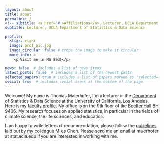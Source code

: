 ```yaml
---
layout: about
title: about
permalink: /
<!-- subtitle: <a href='#'>Affiliations</a>. Lecturer, UCLA Department of Statistics & Data Science -->
subtitle: Lecturer, UCLA Department of Statistics & Data Science

profile:
  align: right
  image: prof_pic.jpg
  image_circular: false # crops the image to make it circular
  more_info: >
    <p>Visit me in MS 8935</p>

news: false  # includes a list of news items
latest_posts: false  # includes a list of the newest posts
selected_papers: true # includes a list of papers marked as "selected={true}"
social: true  # includes social icons at the bottom of the page
---
```


<!--Write your biography here. Tell the world about yourself. Link to your favorite [subreddit](http://reddit.com). You can put a picture in, too. The code is already in, just name your picture `prof_pic.jpg` and put it in the `img/` folder.  -->

Welcome! 
My name is Thomas Maierhofer, I'm a lecturer in the [Department of Statistics & Data Science](http://statistics.ucla.edu/) at the University of California, Los Angeles. Here is my [faculty profile](http://statistics.ucla.edu/index.php/people1/all-faculty/7809-2/?smid=9186). My office is on the 9th floor of the [Boelter Hall](https://maps.app.goo.gl/qEzjx8dhEmmenH736) BH 9406. 
My research focuses on applied statistics, in particular in the fields of climate science, the life sciences, and education. 

I am happy to write letters of recommendation, please follow the [guidelines](https://smileschen.com/lor.html) laid out by my colleague Miles Chen. 
Please send me an email at maierhofer at stat.ucla.edu if you are interested in working with me. 
<!-- I am happy to supervise undergraduate research as well as MSc and MASDS students in Statistics & Data Science. Please find  a list of currently open projects here, feel free to talk to me about research even if you cannot find any research ideas on this list that you like. -->

<!-- I have received my B.Sc. and M.Sc. in Statistics from the University of Munich (Germany) and my Ph.D. from UCLA.  -->

<!--Put your address / P.O. box / other info right below your picture. You can also disable any of these elements by editing `profile` property of the YAML header of your `_pages/about.md`. Edit `_bibliography/papers.bib` and Jekyll will render your [publications page](/al-folio/publications/) automatically.  -->

<!--Link to your social media connections, too. This theme is set up to use [Font Awesome icons](http://fortawesome.github.io/Font-Awesome/) and [Academicons](https://jpswalsh.github.io/academicons/), like the ones below. Add your Facebook, Twitter, LinkedIn, Google Scholar, or just disable all of them.  -->
